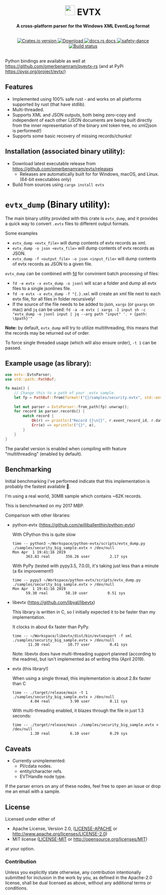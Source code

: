 <h1 align="center"><img style="padding:0;vertical-align:initial;" height="32" width="32" src="/eventvwr.ico"/> EVTX</h1>
<div align="center">
 <p>
  <strong>
   A cross-platform parser for the Windows XML EventLog format
  </strong>
  
 </p>
</div>

<br />

<div align="center">
  <!-- Crates version -->
  <a href="https://crates.io/crates/evtx">
    <img src="https://img.shields.io/crates/v/evtx.svg?style=flat-square"
    alt="Crates.io version" />
  </a>
  <!-- Downloads -->
  <a href="https://crates.io/crates/evtx">
    <img src="https://img.shields.io/crates/d/evtx.svg?style=flat-square"
      alt="Download" />
  </a>
  <!-- docs.rs docs -->
  <a href="https://docs.rs/evtx">
    <img src="https://img.shields.io/badge/docs-latest-blue.svg?style=flat-square"
      alt="docs.rs docs" />
  </a>
   <a href="https://github.com/rust-secure-code/safety-dance/">
    <img src="https://img.shields.io/badge/unsafe-forbidden-success.svg"
      alt="safety-dance" />
  </a>
  <a href="https://dev.azure.com/benamram/evtx/_build/latest?definitionId=1&branchName=master">
    <img src="https://dev.azure.com/benamram/dfir/_apis/build/status/omerbenamram.evtx?branchName=master"
      alt="Build status" />
  </a>
</div>

</br>

Python bindings are available as well at https://github.com/omerbenamram/pyevtx-rs (and at PyPi https://pypi.org/project/evtx/)

## Features

 - Implemented using 100% safe rust - and works on all platforms supported by rust (that have stdlib).
 - Multi-threaded.
 - Supports XML and JSON outputs, both being zero-copy and independent of each other (JSON documents are being built directly from the inner representation of the binary xml token tree, no xml2json is performed!)
 - Supports some basic recovery of missing records/chunks!

## Installation (associated binary utility):
  - Download latest executable release from https://github.com/omerbenamram/evtx/releases
    - Releases are automatically built for for Windows, macOS, and Linux. (64-bit executables only)
  - Build from sources using  `cargo install evtx`
  
# `evtx_dump` (Binary utility):
The main binary utility provided with this crate is `evtx_dump`, and it provides a quick way to convert `.evtx` files to 
different output formats.

Some examples
  - `evtx_dump <evtx_file>` will dump contents of evtx records as xml.
  - `evtx_dump -o json <evtx_file>` will dump contents of evtx records as JSON. 
  - `evtx_dump -f <output_file> -o json <input_file>` will dump contents of evtx records as JSON to a given file.

`evtx_dump` can be combined with [fd](https://github.com/sharkdp/fd) for convinient batch processing of files:
  - `fd -e evtx -x evtx_dump -o jsonl` will scan a folder and dump all evtx files to a single jsonlines file.
  - `fd -e evtx -x evtx_dump -f "{.}.xml` will create an xml file next to each evtx file, for all files in folder recursively!
  - If the source of the file needs to be added to json, `xargs` (or `gxargs` on mac) and `jq` can be used: `fd -a -e evtx | xargs -I input sh -c "evtx_dump -o jsonl input | jq --arg path "input" '. + {path: \$path}'"`
  
**Note:** by default, `evtx_dump` will try to utilize multithreading, this means that the records may be returned out of order.

To force single threaded usage (which will also ensure order), `-t 1` can be passed.

## Example usage (as library):
```rust
use evtx::EvtxParser;
use std::path::PathBuf;

fn main() {
    // Change this to a path of your .evtx sample. 
    let fp = PathBuf::from(format!("{}/samples/security.evtx", std::env::var("CARGO_MANIFEST_DIR").unwrap())); 
    
    let mut parser = EvtxParser::from_path(fp).unwrap();
    for record in parser.records() {
        match record {
            Ok(r) => println!("Record {}\n{}", r.event_record_id, r.data),
            Err(e) => eprintln!("{}", e),
        }
    }
}
```

The parallel version is enabled when compiling with feature "multithreading" (enabled by default).

## Benchmarking

Initial benchmarking I've performed indicate that this implementation is probably the fastest available 🍺.

I'm using a real world, 30MB sample which contains ~62K records.

This is benchmarked on my 2017 MBP.

Comparison with other libraries:

- python-evtx (https://github.com/williballenthin/python-evtx)
    
    With CPython this is quite slow 
    
    ```
    time -- python3 ~/Workspace/python-evtx/scripts/evtx_dump.py ./samples/security_big_sample.evtx > /dev/null                                                                      Mon Apr  1 19:41:16 2019
          363.83 real       356.26 user         2.17 sys
    ```
    
    With PyPy (tested with pypy3.5, 7.0.0), it's taking just less than a minute (a 6x improvement!)
    ```
    time -- pypy3 ~/Workspace/python-evtx/scripts/evtx_dump.py ./samples/security_big_sample.evtx > /dev/null                                                                      Mon Apr  1 19:41:16 2019
          59.30 real        58.10 user         0.51 sys
    ```
    
- libevtx (https://github.com/libyal/libevtx)
   
   This library is written in C, so I initially expected it to be faster than my implementation.

   It clocks in about 6x faster than PyPy.
   
   ```
   time -- ~/Workspace/libevtx/dist/bin/evtxexport -f xml ./samples/security_big_sample.evtx > /dev/null
          11.30 real        10.77 user         0.41 sys
   ```
    
   Note: libevtx does have multi-threading support planned (according to the readme),
   but isn't implemented as of writing this (April 2019).
   
- evtx (this library!)
    
    When using a single thread, this implementation is about 2.8x faster than C
    ```
    time -- ./target/release/main -t 1 ./samples/security_big_sample.evtx > /dev/null                                                                                     
            4.04 real         3.90 user         0.11 sys
    ```
    
    With multi-threading enabled, it blazes through the file in just 1.3 seconds:
    ```
    time -- ./target/release/main ./samples/security_big_sample.evtx > /dev/null                                                                                 
            1.30 real         6.10 user         0.29 sys
    ```
   
## Caveats

- Currently unimplemented:
   - PI/cdata nodes.
   - entity/character refs.
   - EVTHandle node type.

If the parser errors on any of these nodes, feel free to open an issue or drop me an email with a sample.

## License

Licensed under either of

 * Apache License, Version 2.0, ([LICENSE-APACHE](LICENSE-APACHE) or http://www.apache.org/licenses/LICENSE-2.0)
 * MIT license ([LICENSE-MIT](LICENSE-MIT) or http://opensource.org/licenses/MIT)

at your option.

### Contribution

Unless you explicitly state otherwise, any contribution intentionally submitted
for inclusion in the work by you, as defined in the Apache-2.0 license, shall be dual licensed as above, without any
additional terms or conditions.
